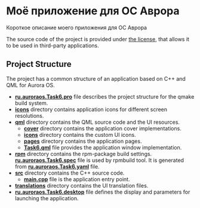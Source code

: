 # Моё приложение для ОС Аврора

Короткое описание моего приложения для ОС Аврора

The source code of the project is provided under
[the license](LICENSE.BSD-3-CLAUSE.md),
that allows it to be used in third-party applications.

## Project Structure

The project has a common structure
of an application based on C++ and QML for Aurora OS.

* **[ru.auroraos.Task6.pro](ru.auroraos.Task6.pro)** file
  describes the project structure for the qmake build system.
* **[icons](icons)** directory contains application icons for different screen resolutions.
* **[qml](qml)** directory contains the QML source code and the UI resources.
  * **[cover](qml/cover)** directory contains the application cover implementations.
  * **[icons](qml/icons)** directory contains the custom UI icons.
  * **[pages](qml/pages)** directory contains the application pages.
  * **[Task6.qml](qml/Task6.qml)** file
    provides the application window implementation.
* **[rpm](rpm)** directory contains the rpm-package build settings.
  **[ru.auroraos.Task6.spec](rpm/ru.auroraos.Task6.spec)** file is used by rpmbuild tool.
  It is generated from **[ru.auroraos.Task6.yaml](rpm/ru.auroraos.Task6.yaml)** file.
* **[src](src)** directory contains the C++ source code.
  * **[main.cpp](src/main.cpp)** file is the application entry point.
* **[translations](translations)** directory contains the UI translation files.
* **[ru.auroraos.Task6.desktop](ru.auroraos.Task6.desktop)** file
  defines the display and parameters for launching the application.